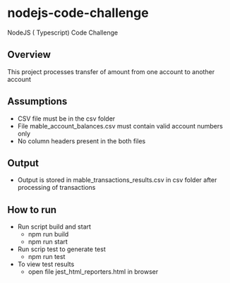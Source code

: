 # nodejs-code-challenge

NodeJS ( Typescript) Code Challenge

## Overview

This project processes transfer of amount from one account to another account

## Assumptions

- CSV file must be in the csv folder
- File mable_account_balances.csv must contain valid account numbers only
- No column headers present in the both files

## Output

- Output is stored in mable_transactions_results.csv in csv folder after processing of transactions

## How to run

- Run script build and start
  - npm run build
  - npm run start
- Run scrip test to generate test
  - npm run test
- To view test results
  - open file jest_html_reporters.html in browser
